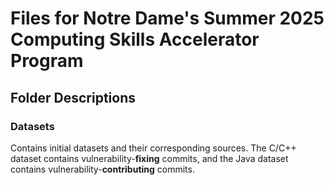 # Files for Notre Dame's Summer 2025 Computing Skills Accelerator Program

## Folder Descriptions

### Datasets
Contains initial datasets and their corresponding sources. The C/C++ dataset contains vulnerability-**fixing** commits, and the
Java dataset contains vulnerability-**contributing** commits.
